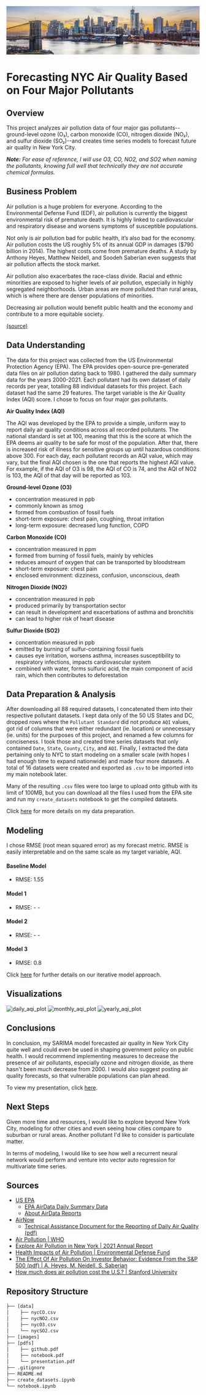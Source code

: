 ![nyc banner](https://github.com/alpacanonymous/capstone/blob/main/images/nycbanner.jpeg?raw=true)
# Forecasting NYC Air Quality Based on Four Major Pollutants



## Overview

This project analyzes air pollution data of four major gas pollutants--ground-level ozone (O₃), carbon monoxide (CO), nitrogen dioxide (NO₂), and sulfur dioxide (SO₂)--and creates time series models to forecast future air quality in New York City.

<i><b>Note:</b> For ease of reference, I will use O3, CO, NO2, and SO2 when naming the pollutants, knowing full well that technically they are not accurate chemical formulas.</i>

## Business Problem

Air pollution is a huge problem for everyone. According to the Environmental Defense Fund (EDF), air pollution is currently the biggest environmental risk of premature death. It is highly linked to cardiovascular and respiratory disease and worsens symptoms of susceptible populations.

Not only is air pollution bad for public health, it’s also bad for the economy. Air pollution costs the US roughly 5% of its annual GDP in damages ($790 billion in 2014). The highest costs come from premature deaths. A study by Anthony Heyes, Matthew Neidell, and Soodeh Saberian even suggests that air pollution affects the stock market.

Air pollution also exacerbates the race-class divide. Racial and ethnic minorities are exposed to higher levels of air pollution, especially in highly segregated neighborhoods. Urban areas are more polluted than rural areas, which is where there are denser populations of minorities.

Decreasing air pollution would benefit public health and the economy and contribute to a more equitable society.

<a href="#Sources">(source)</a>




## Data Understanding

The data for this project was collected from the US Environmental Protection Agency (EPA). The EPA provides open-source pre-generated data files on air pollution dating back to 1980. I gathered the daily summary data for the years 2000-2021. Each pollutant had its own dataset of daily records per year, totalling 88 individual datasets for this project. Each dataset had the same 29 features. The target variable is the Air Quality Index (AQI) score. I chose to focus on four major gas pollutants.

<b>Air Quality Index (AQI)</b>
<p>The AQI was developed by the EPA to provide a simple, uniform way to report daily air quality conditions across all recorded pollutants. The national standard is set at 100, meaning that this is the score at which the EPA deems air quality to be safe for most of the population. After that, there is increased risk of illness for sensitive groups up until hazardous conditions above 300. For each day, each pollutant records an AQI value, which may vary, but the final AQI chosen is the one that reports the highest AQI value. For example, if the AQI of O3 is 98, the AQI of CO is 74, and the AQI of NO2 is 103, the AQI of that day will be reported as 103.

<b>Ground-level Ozone (O3)</b>
- concentration measured in ppb
- commonly known as smog
- formed from combustion of fossil fuels
- short-term exposure: chest pain, coughing, throat irritation
- long-term exposure: decreased lung function, COPD

<b>Carbon Monoxide (CO)</b>
- concentration measured in ppm
- formed from burning of fossil fuels, mainly by vehicles
- reduces amount of oxygen that can be transported by bloodstream
- short-term exposure: chest pain
- enclosed environment: dizziness, confusion, unconscious, death

<b>Nitrogen Dioxide (NO2)</b>
- concentration measured in ppb
- produced primarily by transportation sector
- can result in development and exacerbations of asthma and bronchitis
- can lead to higher risk of heart disease

<b>Sulfur Dioxide (SO2)</b>
- concentration measured in ppb
- emitted by burning of sulfur-containing fossil fuels
- causes eye irritation, worsens asthma, increases susceptibility to respiratory infections, impacts cardiovascular system
- combined with water, forms sulfuric acid, the main component of acid rain, which then contributes to deforestation


  

## Data Preparation & Analysis

After downloading all 88 required datasets, I concatenated them into their respective pollutant datasets. I kept data only of the 50 US States and DC, dropped rows where the `Pollutant Standard` did not produce `AQI` values, got rid of columns that were either redundant (ie. location) or unnecessary (ie. units) for the purposes of this project, and renamed a few columns for conciseness. I took those and created time series datasets that only contained `Date`, `State`, `County`, `City`, and `AQI`. Finally, I extracted the data pertaining only to NYC to start modeling on a smaller scale (with hopes I had enough time to expand nationwide) and made four more datasets. A total of 16 datasets were created and exported as `.csv` to be imported into my main notebook later.

Many of the resulting `.csv` files were too large to upload onto github with its limit of 100MB, but you can download all the files I used from the EPA site and run my `create_datasets` notebook to get the compiled datasets.

Click [here](https://github.com/alpacanonymous/capstone/blob/main/create_datasets.ipynb) for more details on my data preparation.


  

## Modeling
I chose RMSE (root mean squared error) as my forecast metric. RMSE is easily interpretable and on the same scale as my target variable, AQI.


#### Baseline Model
- RMSE: 1.55

#### Model 1
- RMSE: - -

#### Model 2
- RMSE: - -

#### Model 3
- RMSE: 0.8


Click [here](www.github.com) for further details on our iterative model approach.


  

## Visualizations
![daily_aqi_plot](https://user-images.githubusercontent.com/79756630/151485920-e7c68a3c-869b-48cd-823a-16c21e2dc777.png)
![monthly_aqi_plot](https://user-images.githubusercontent.com/79756630/151485945-96020b62-6235-453f-b131-53104636dccb.png)
![yearly_aqi_plot](https://user-images.githubusercontent.com/79756630/151485965-abc14d05-b4f7-448e-a30f-b0013ebfd8e7.png)

  
  

## Conclusions
In conclusion, my SARIMA model forecasted air quality in New York City quite well and could even be used in shaping government policy on public health. I would recommend implementing measures to decrease the presence of air pollutants, especially ozone and nitrogen dioxide, as there hasn't been much decrease from 2000. I would also suggest posting air quality forecasts, so that vulnerable populations can plan ahead.


To view my presentation, click [here](https://github.com/alpacanonymous/capstone/blob/main/presentation.pdf).

  
  
  
## Next Steps

Given more time and resources, I would like to explore beyond New York City, modeling for other cities and even seeing how cities compare to suburban or rural areas. Another pollutant I'd like to consider is particulate matter. 

In terms of modeling, I would like to see how well a recurrent neural network would perform and venture into vector auto regression for multivariate time series.




## <a id="Sources">Sources</a>
- [US EPA](https://www.epa.gov/)
  - [EPA AirData Daily Summary Data](https://aqs.epa.gov/aqsweb/airdata/download_files.html#Daily)
  - [About AirData Reports](https://www.epa.gov/outdoor-air-quality-data/about-air-data-reports)
- [AirNow](https://www.airnow.gov/)
  - [Technical Assistance Document for the Reporting of Daily Air Quality (pdf)](https://www.airnow.gov/sites/default/files/2020-05/aqi-technical-assistance-document-sept2018.pdf)
- [Air Pollution | WHO](https://www.who.int/health-topics/air-pollution)
- [Explore Air Pollution in New York | 2021 Annual Report](https://www.americashealthrankings.org/explore/annual/measure/air/state/NY)
- [Health Impacts of Air Pollution | Environmental Defense Fund](https://www.edf.org/health/health-impacts-air-pollution#:~:text=Air%20pollution%20is%20now%20the,AIDS%2C%20tuberculosis%20and%20malaria%20combined.)
- [The Effect Of Air Pollution On Investor Behavior: Evidence From the S&P 500 (pdf) | A. Heyes, M. Neidell, S. Saberian](https://www.nber.org/system/files/working_papers/w22753/w22753.pdf)
- [How much does air pollution cost the U.S.? | Stanford University](https://earth.stanford.edu/news/how-much-does-air-pollution-cost-us#gs.nqbvs2)



  
## Repository Structure
```
├── [data]
│    ├── nycCO.csv
│    ├── nycNO2.csv
│    ├── nycO3.csv
│    └── nycSO2.csv
├── [images]
├── [pdfs]
│    ├── github.pdf
│    ├── notebook.pdf
│    └── presentation.pdf
├── .gitignore
├── README.md
├── create_datasets.ipynb
└── notebook.ipynb
```
